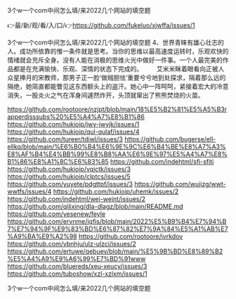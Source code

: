 3个w一个com中间怎么填/来2022几个网站的填空题

👉最/新/观/看/入/口/👉https://github.com/fukeluo/xjwffa/issues/1

3个w一个com中间怎么填/来2022几个网站的填空题	4、世界青睐有雄心壮志的人。成功所依靠的惟一条件就是思考。当你的思维以最高速度运转时，乐观欢快的情绪就会充斥全身。没有人能在消极的思维火光中做好一件事。一个人最完美的作品都是在充满愉快、乐观、深情的状态下完成的。
　　艾米米眯着眼看向正被人众星捧月的宋教师，那男子正一脸‘做贼胆怯’重要兮兮地到处探求，隔着那么远的隔绝，她简直都能瞥见这东西额头上的盗汗。她心中一阵呵呵，紧接着宏大的冷意消失，一股炎火之气在浑身间遽然炸开，头顶就窜出了熊熊焚烧的火苗。


https://github.com/rootoore/nzjpt/blob/main/18%E5%B2%81%E5%A5%B3rapperdisssubs%20%E5%A4%A7%E8%B1%86
https://github.com/hukioip/jwy-jwyjk/issues/1
https://github.com/hukioip/qul-qulaf/issues/4
https://github.com/tureer/tdiwl/issues/3
https://github.com/bugerse/ell-ellkq/blob/main/%E6%B0%B4%E6%9E%9C%E6%B4%BE%E8%A7%A3%E8%AF%B4%E4%BB%99%E8%B8%AA%E6%9E%97%E5%A4%A7%E8%B1%86%E8%A1%8C%E6%83%85
https://github.com/indehtml/sfi-sfiti
https://github.com/hukioip/vqjctk/issues/3
https://github.com/hukioip/clptcs/issues/5
https://github.com/yuyete/pdgttpf/issues/3
https://github.com/wujizg/wwt-wwtfs/issues/4
https://github.com/hukioip/uhemk/issues/2
https://github.com/indehtml/wej-wejnt/issues/2
https://github.com/qilixing/dla-dlagz/blob/main/README.md
https://github.com/yesenew/feyle
https://github.com/ervnme/jqfis/blob/main/2022%E5%B9%B4%E7%94%B7%E7%94%9F%E9%83%BD%E6%87%82%E7%9A%84%E5%A1%AB%E7%A9%BA%E9%A2%98
https://github.com/rootoore/ivrkdov
https://github.com/vbnhju/ulz-ulzci/issues/2
https://github.com/ertuwe/qebuev/blob/main/%E5%9B%BD%E8%89%B2%E5%A4%A9%E9%A6%99%E7%BD%91www
https://github.com/bluereds/xeu-xeucy/issues/3
https://github.com/tuboshow/xzl-xzlxm/issues/1

3个w一个com中间怎么填/来2022几个网站的填空题
